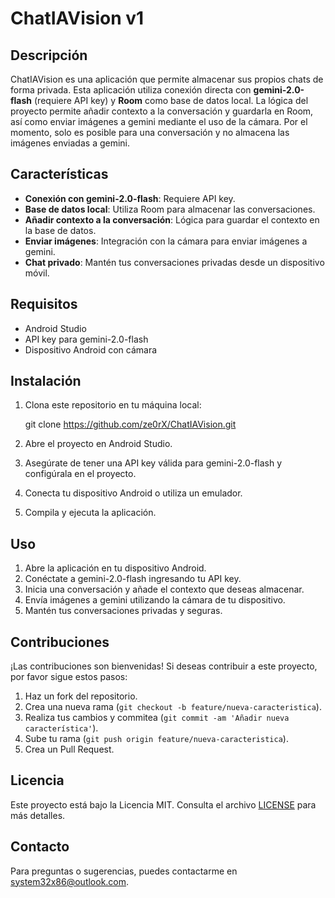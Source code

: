 # ChatIAVision v1

## Descripción

ChatIAVision es una aplicación que permite almacenar sus propios chats de forma privada. Esta aplicación utiliza conexión directa con **gemini-2.0-flash** (requiere API key) y **Room** como base de datos local. La lógica del proyecto permite añadir contexto a la conversación y guardarla en Room, así como enviar imágenes a gemini mediante el uso de la cámara. Por el momento, solo es posible para una conversación y no almacena las imágenes enviadas a gemini.

## Características

- **Conexión con gemini-2.0-flash**: Requiere API key.
- **Base de datos local**: Utiliza Room para almacenar las conversaciones.
- **Añadir contexto a la conversación**: Lógica para guardar el contexto en la base de datos.
- **Enviar imágenes**: Integración con la cámara para enviar imágenes a gemini.
- **Chat privado**: Mantén tus conversaciones privadas desde un dispositivo móvil.

## Requisitos

- Android Studio
- API key para gemini-2.0-flash
- Dispositivo Android con cámara

## Instalación

1. Clona este repositorio en tu máquina local:

    git clone https://github.com/ze0rX/ChatIAVision.git

2. Abre el proyecto en Android Studio.

3. Asegúrate de tener una API key válida para gemini-2.0-flash y configúrala en el proyecto.

4. Conecta tu dispositivo Android o utiliza un emulador.

5. Compila y ejecuta la aplicación.

## Uso

1. Abre la aplicación en tu dispositivo Android.
2. Conéctate a gemini-2.0-flash ingresando tu API key.
3. Inicia una conversación y añade el contexto que deseas almacenar.
4. Envía imágenes a gemini utilizando la cámara de tu dispositivo.
5. Mantén tus conversaciones privadas y seguras.

## Contribuciones

¡Las contribuciones son bienvenidas! Si deseas contribuir a este proyecto, por favor sigue estos pasos:

1. Haz un fork del repositorio.
2. Crea una nueva rama (`git checkout -b feature/nueva-caracteristica`).
3. Realiza tus cambios y commitea (`git commit -am 'Añadir nueva característica'`).
4. Sube tu rama (`git push origin feature/nueva-caracteristica`).
5. Crea un Pull Request.

## Licencia

Este proyecto está bajo la Licencia MIT. Consulta el archivo [LICENSE](LICENSE) para más detalles.

## Contacto

Para preguntas o sugerencias, puedes contactarme en system32x86@outlook.com.

